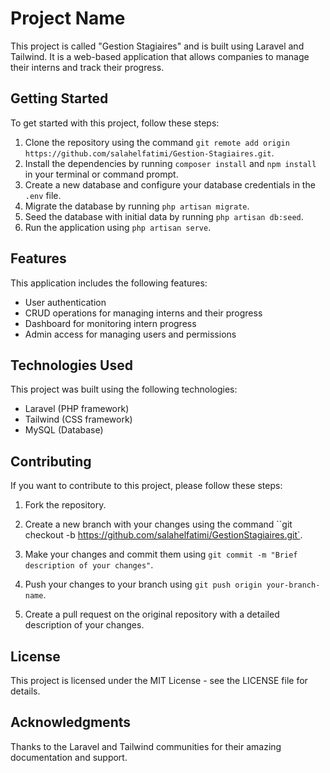 # Project Name

This project is called "Gestion Stagiaires" and is built using Laravel and Tailwind. It is a web-based application that allows companies to manage their interns and track their progress.

## Getting Started

To get started with this project, follow these steps:

1. Clone the repository using the command `git remote add origin https://github.com/salahelfatimi/Gestion-Stagiaires.git`.
2. Install the dependencies by running `composer install` and `npm install` in your terminal or command prompt.
3. Create a new database and configure your database credentials in the `.env` file.
4. Migrate the database by running `php artisan migrate`.
5. Seed the database with initial data by running `php artisan db:seed`.
6. Run the application using `php artisan serve`.

## Features

This application includes the following features:

- User authentication
- CRUD operations for managing interns and their progress
- Dashboard for monitoring intern progress
- Admin access for managing users and permissions

## Technologies Used

This project was built using the following technologies:

- Laravel (PHP framework)
- Tailwind (CSS framework)
- MySQL (Database)

## Contributing

If you want to contribute to this project, please follow these steps:

1. Fork the repository.
2. Create a new branch with your changes using the command ``git checkout -b https://github.com/salahelfatimi/GestionStagiaires.git`.

3. Make your changes and commit them using `git commit -m "Brief description of your changes"`.
4. Push your changes to your branch using `git push origin your-branch-name`.
5. Create a pull request on the original repository with a detailed description of your changes.

## License

This project is licensed under the MIT License - see the LICENSE file for details.

## Acknowledgments

Thanks to the Laravel and Tailwind communities for their amazing documentation and support.
